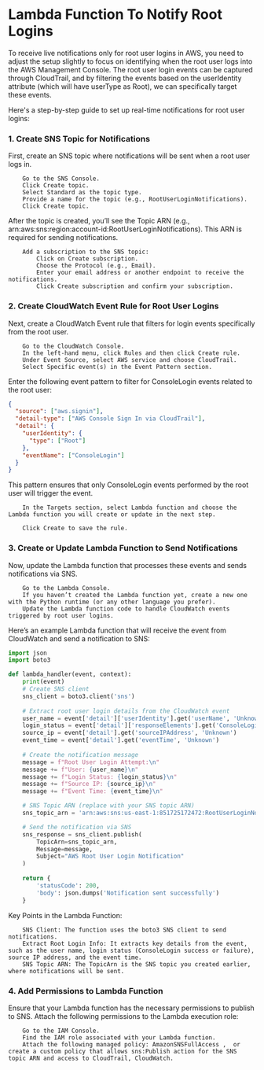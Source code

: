 # Lambda Function To Notify Root Logins

To receive live notifications only for root user logins in AWS, you need to adjust the setup slightly to focus on identifying when the root user logs into the AWS Management Console. The root user login events can be captured through CloudTrail, and by filtering the events based on the userIdentity attribute (which will have userType as Root), we can specifically target these events.

Here's a step-by-step guide to set up real-time notifications for root user logins:
### 1. Create SNS Topic for Notifications

First, create an SNS topic where notifications will be sent when a root user logs in.
```
    Go to the SNS Console.
    Click Create topic.
    Select Standard as the topic type.
    Provide a name for the topic (e.g., RootUserLoginNotifications).
    Click Create topic.
```
After the topic is created, you’ll see the Topic ARN (e.g., arn:aws:sns:region:account-id:RootUserLoginNotifications). This ARN is required for sending notifications.
```
    Add a subscription to the SNS topic:
        Click on Create subscription.
        Choose the Protocol (e.g., Email).
        Enter your email address or another endpoint to receive the notifications.
        Click Create subscription and confirm your subscription.
```
### 2. Create CloudWatch Event Rule for Root User Logins

Next, create a CloudWatch Event rule that filters for login events specifically from the root user.
```
    Go to the CloudWatch Console.
    In the left-hand menu, click Rules and then click Create rule.
    Under Event Source, select AWS service and choose CloudTrail.
    Select Specific event(s) in the Event Pattern section.
```
Enter the following event pattern to filter for ConsoleLogin events related to the root user:
```json
{
  "source": ["aws.signin"],
  "detail-type": ["AWS Console Sign In via CloudTrail"],
  "detail": {
    "userIdentity": {
      "type": ["Root"]
    },
    "eventName": ["ConsoleLogin"]
  }
}
```
This pattern ensures that only ConsoleLogin events performed by the root user will trigger the event.
```
    In the Targets section, select Lambda function and choose the Lambda function you will create or update in the next step.

    Click Create to save the rule.
```
### 3. Create or Update Lambda Function to Send Notifications

Now, update the Lambda function that processes these events and sends notifications via SNS.
```
    Go to the Lambda Console.
    If you haven’t created the Lambda function yet, create a new one with the Python runtime (or any other language you prefer).
    Update the Lambda function code to handle CloudWatch events triggered by root user logins.
```
Here’s an example Lambda function that will receive the event from CloudWatch and send a notification to SNS:
```python
import json
import boto3

def lambda_handler(event, context):
    print(event)
    # Create SNS client
    sns_client = boto3.client('sns')
    
    # Extract root user login details from the CloudWatch event
    user_name = event['detail']['userIdentity'].get('userName', 'Unknown')
    login_status = event['detail']['responseElements'].get('ConsoleLogin', 'Failure')
    source_ip = event['detail'].get('sourceIPAddress', 'Unknown')
    event_time = event['detail'].get('eventTime', 'Unknown')
    
    # Create the notification message
    message = f"Root User Login Attempt:\n"
    message += f"User: {user_name}\n"
    message += f"Login Status: {login_status}\n"
    message += f"Source IP: {source_ip}\n"
    message += f"Event Time: {event_time}\n"

    # SNS Topic ARN (replace with your SNS topic ARN)
    sns_topic_arn = 'arn:aws:sns:us-east-1:851725172472:RootUserLoginNotifications'

    # Send the notification via SNS
    sns_response = sns_client.publish(
        TopicArn=sns_topic_arn,
        Message=message,
        Subject="AWS Root User Login Notification"
    )
    
    return {
        'statusCode': 200,
        'body': json.dumps('Notification sent successfully')
    }

```
Key Points in the Lambda Function:
```
    SNS Client: The function uses the boto3 SNS client to send notifications.
    Extract Root Login Info: It extracts key details from the event, such as the user name, login status (ConsoleLogin success or failure), source IP address, and the event time.
    SNS Topic ARN: The TopicArn is the SNS topic you created earlier, where notifications will be sent.
```
### 4. Add Permissions to Lambda Function

Ensure that your Lambda function has the necessary permissions to publish to SNS. Attach the following permissions to the Lambda execution role:
```
    Go to the IAM Console.
    Find the IAM role associated with your Lambda function.
    Attach the following managed policy: AmazonSNSFullAccess ,  or create a custom policy that allows sns:Publish action for the SNS topic ARN and access to CloudTrail, CloudWatch.
```